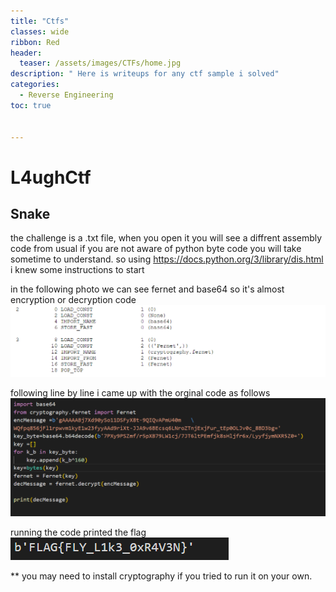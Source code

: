 ```yaml
---
title: "Ctfs"
classes: wide
ribbon: Red
header:
  teaser: /assets/images/CTFs/home.jpg
description: " Here is writeups for any ctf sample i solved"
categories:
  - Reverse Engineering
toc: true


---
```


# L4ughCtf

## Snake

the challenge is a .txt file, when you open it you will see a diffrent assembly code from usual
if you are not aware of python byte code you will take sometime to understand.
so using https://docs.python.org/3/library/dis.html i knew some instructions to start

in the following photo we can see fernet and base64 so it's almost encryption or decryption code 
![](/assets/images/CTFs/L4ugh1.PNG)

following line by line i came up with the orginal code as follows
![](/assets/images/CTFs/L4ugh2.PNG)

running the code printed the flag
![](/assets/images/CTFs/L4ugh3.PNG)

** you may need to install cryptography if you tried to run it on your own.
